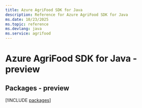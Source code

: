 ```yaml
---
title: Azure AgriFood SDK for Java
description: Reference for Azure AgriFood SDK for Java
ms.date: 10/23/2025
ms.topic: reference
ms.devlang: java
ms.service: agrifood
---
```

# Azure AgriFood SDK for Java - preview
## Packages - preview
[!INCLUDE [packages](agrifood-index.md)]